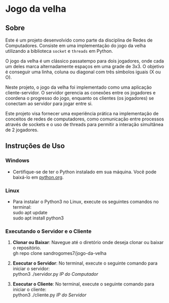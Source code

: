 # Jogo da velha

## Sobre

Este é um projeto desenvolvido como parte da disciplina de Redes de Computadores. Consiste em uma implementação do jogo da velha utilizando a biblioteca `socket` e `threads` em Python.

O jogo da velha é um clássico passatempo para dois jogadores, onde cada um deles marca alternadamente espaços em uma grade de 3x3. O objetivo é conseguir uma linha, coluna ou diagonal com três símbolos iguais (X ou O).

Neste projeto, o jogo da velha foi implementado como uma aplicação cliente-servidor. O servidor gerencia as conexões entre os jogadores e coordena o progresso do jogo, enquanto os clientes (os jogadores) se conectam ao servidor para jogar entre si.

Este projeto visa fornecer uma experiência prática na implementação de conceitos de redes de computadores, como comunicação entre processos através de sockets e o uso de threads para permitir a interação simultânea de 2 jogadores.


## Instruções de Uso

### Windows
- Certifique-se de ter o Python instalado em sua máquina. Você pode baixá-lo em [python.org](https://www.python.org/downloads/).
  
### Linux
- Para instalar o Python3 no Linux, execute os seguintes comandos no terminal:  
sudo apt update  
sudo apt install python3  

### Executando o Servidor e o Cliente

1. **Clonar ou Baixar**:
 Navegue até o diretório onde deseja clonar ou baixar o repositório.  
gh repo clone sandrogomes7/jogo-da-velha  

3. **Executar o Servidor**:
No terminal, execute o seguinte comando para iniciar o servidor:  
python3 ./servidor.py *IP do Computador*  

4. **Executar o Cliente**:
No terminal, execute o seguinte comando para iniciar o cliente:  
python3 ./cliente.py *IP do Servidor*  


 



